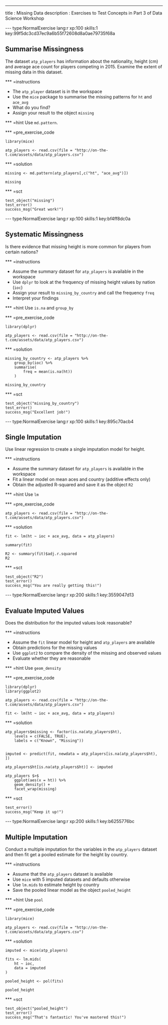 ---
title       : Missing Data
description : Exercises to Test Concepts in Part 3 of Data Science Workshop



--- type:NormalExercise lang:r xp:100 skills:1 key:99f5dc3cd37ec9a6b55f72608d8a0ae79735f68a
## Summarise Missingness

The dataset `atp_players` has information about the nationality, height (cm) and average ace count for players competing in 2015. Examine the extent of missing data in this dataset.


*** =instructions
- The `atp_player` dataset is in the workspace
- Use the `mice` package to summarise the missing patterns for `ht` and `ace_avg`	
- What do you find?
- Assign your result to the object `missing`


*** =hint
Use `md.pattern`.

*** =pre_exercise_code
```{r}
library(mice)

atp_players <- read.csv(file = "http://on-the-t.com/assets/data/atp_players.csv")
```

*** =solution
```{r}
missing <- md.pattern(atp_players[,c("ht", "ace_avg")])

missing
```

*** =sct
```{r}
test_object("missing")
test_error()
success_msg("Great work!")
```


--- type:NormalExercise lang:r xp:100 skills:1 key:bf4ff8dc0a

##  Systematic Missingness

Is there evidence that missing height is more common for players from certain nations?


*** =instructions
- Assume the summary dataset for `atp_players` is available in the workspace
- Use `dplyr` to look at the frequency of missing height values by nation (`ioc`)
- Assign your result to `missing_by_country` and call the frequency `freq`
- Interpret your findings


*** =hint
Use `is.na` and `group_by`

*** =pre_exercise_code
```{r}
library(dplyr)

atp_players <- read.csv(file = "http://on-the-t.com/assets/data/atp_players.csv")
```



*** =solution
```{r}
missing_by_country <- atp_players %>%
	group_by(ioc) %>%
	summarise(
		freq = mean(is.na(ht)) 
	)

missing_by_country
```

*** =sct
```{r}
test_object("missing_by_country")
test_error()
success_msg("Excellent job!")
```



--- type:NormalExercise lang:r xp:100 skills:1 key:895c70acb4

##  Single Imputation

Use linear regression to create a single imputation model for height.

*** =instructions
- Assume the summary dataset for `atp_players` is available in the workspace
- Fit a linear model on mean aces and country (additive effects only)
- Obtain the adjusted R-squared and save it as the object `R2`


*** =hint
Use `lm`


*** =pre_exercise_code
```{r}
atp_players <- read.csv(file = "http://on-the-t.com/assets/data/atp_players.csv")
```


*** =solution
```{r}
fit <- lm(ht ~ ioc + ace_avg, data = atp_players)

summary(fit)

R2 <- summary(fit)$adj.r.squared
R2
```

*** =sct
```{r}
test_object("R2")
test_error()
success_msg("You are really getting this!")
```


--- type:NormalExercise lang:r xp:200 skills:1 key:3559047d13

##  Evaluate Imputed Values

Does the distribution for the imputed values look reasonable?


*** =instructions
- Assume the `fit` linear model for height and `atp_players` are available
- Obtain predictions for the missing values
- Use `ggplot2` to compare the density of the missing and observed values
- Evaluate whether they are reasonable


*** =hint
Use `geom_density`

*** =pre_exercise_code
```{r}
library(dplyr)
library(ggplot2)

atp_players <- read.csv(file = "http://on-the-t.com/assets/data/atp_players.csv")

fit <- lm(ht ~ ioc + ace_avg, data = atp_players)
```

*** =solution
```{r}
atp_players$missing <- factor(is.na(atp_players$ht),
	levels = c(FALSE, TRUE),
	labels = c("Known", "Missing"))


imputed <- predict(fit, newdata = atp_players[is.na(atp_players$ht), ])

atp_players$ht[is.na(atp_players$ht)] <- imputed

atp_players $>$
	ggplot(aes(x = ht)) %>%
	geom_density() +
	facet_wrap(missing)
```

*** =sct
```{r}
test_error()
success_msg("Keep it up!")
```


--- type:NormalExercise lang:r xp:200 skills:1 key:b6255776bc

## Multiple Imputation

Conduct a multiple imputation for the variables in the `atp_players` dataset and then fit get a pooled estimate for the height by country. 


*** =instructions
- Assume that the `atp_players` dataset is available
- Use `mice` with 5 imputed datasets and defaults otherwise
- Use `lm.mids` to estimate height by country
- Save the pooled linear model as the object `pooled_height`


*** =hint
Use `pool`

*** =pre_exercise_code
```{r}
library(mice)

atp_players <- read.csv(file = "http://on-the-t.com/assets/data/atp_players.csv")
```

*** =solution
```{r}
imputed <- mice(atp_players)

fits <- lm.mids(
	ht ~ ioc,
	data = imputed
)

pooled_height <- pol(fits)

pooled_height
```

*** =sct
```{r}
test_object("pooled_height")
test_error()
success_msg("That's fantastic! You've mastered this!")
```


